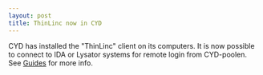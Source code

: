 ```yaml
---
layout: post
title: ThinLinc now in CYD
---
```


CYD has installed the "ThinLinc" client on its computers. It is now possible to connect to IDA or Lysator systems for remote login from CYD-poolen. See [Guides](/guides) for more info. 

